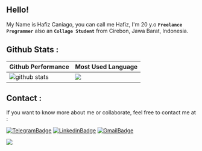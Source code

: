 ## Hello!

My Name is Hafiz Caniago, you can call me Hafiz, I'm 20 y.o **`Freelance Programmer`** also an **`Collage Student`** from Cirebon, Jawa Barat, Indonesia. <br> 

## Github Stats :

| Github Performance | Most Used Language |
| --- | --- |
| ![github stats](https://github-readme-stats.vercel.app/api?username=hafizcode02&show_icons=true&theme=tokyonight) | <img src="https://github-readme-stats.vercel.app/api/top-langs/?username=hafizcode02&layout=compact&theme=tokyonight"> |


## Contact :
If you want to know more about me or collaborate, feel free to contact me at :

[![TelegramBadge](https://img.shields.io/badge/Telegram-2CA5E0?style=for-the-badge&logo=telegram&logoColor=white)](https://t.me/hafizcode02)
[![LinkedinBadge](https://img.shields.io/badge/LinkedIn-0077B5?style=for-the-badge&logo=linkedin&logoColor=white)](https://www.linkedin.com/in/hafiz-caniago)
[![GmailBadge](https://img.shields.io/badge/Gmail-D14836?style=for-the-badge&logo=gmail&logoColor=white)](mailto:hafizcode02@gmail.com)

![](http://estruyf-github.azurewebsites.net/api/VisitorHit?user=hafizcode02&repo=hafizcode02&countColorcountColor)  
